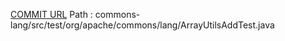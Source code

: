 [COMMIT URL](https://github.com/apache/commons-lang/commit/d58c692b2071960a436898916eef30ffea91da48)
Path : commons-lang/src/test/org/apache/commons/lang/ArrayUtilsAddTest.java
